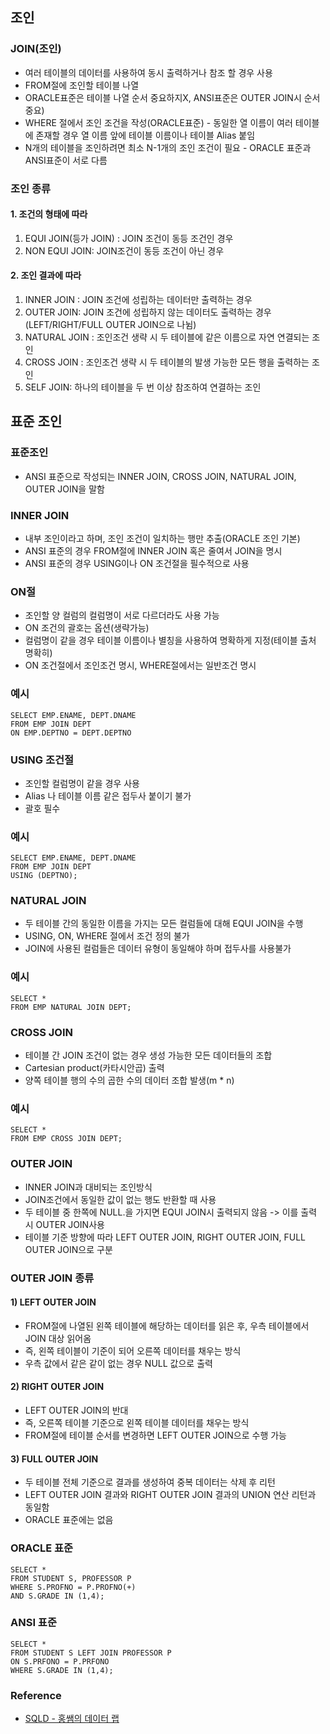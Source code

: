 ## 조인

### JOIN(조인) 
- 여러 테이블의 데이터를 사용하여 동시 출력하거나 참조 할 경우 사용 
- FROM절에 조인할 테이블 나열 
- ORACLE표준은 테이블 나열 순서 중요하지X, ANSI표준은 OUTER JOIN시 순서 중요) 
- WHERE 절에서 조인 조건을 작성(ORACLE표준) - 동일한 열 이름이 여러 테이블에 존재할 경우 열 이름 앞에 테이블 이름이나 테이블 Alias 붙임 
- N개의 테이블을 조인하려면 최소 N-1개의 조인 조건이 필요 - ORACLE 표준과 ANSI표준이 서로 다름 

### 조인 종류
#### 1. 조건의 형태에 따라
1) EQUI JOIN(등가 JOIN) : JOIN 조건이 동등 조건인 경우
2) NON EQUI JOIN: JOIN조건이 동등 조건이 아닌 경우

#### 2. 조인 결과에 따라
1) INNER JOIN : JOIN 조건에 성립하는 데이터만 출력하는 경우
2) OUTER JOIN: JOIN 조건에 성립하지 않는 데이터도 출력하는 경우    
   (LEFT/RIGHT/FULL OUTER JOIN으로 나뉨)
3) NATURAL JOIN : 조인조건 생략 시 두 테이블에 같은 이름으로 자연 연결되는 조인
4) CROSS JOIN : 조인조건 생략 시 두 테이블의 발생 가능한 모든 행을 출력하는 조인 
5) SELF JOIN: 하나의 테이블을 두 번 이상 참조하여 연결하는 조인

## 표준 조인 
### 표준조인 
- ANSI 표준으로 작성되는 INNER JOIN, CROSS JOIN, NATURAL JOIN, OUTER JOIN을 말함
### INNER JOIN 
- 내부 조인이라고 하며, 조인 조건이 일치하는 행만 추출(ORACLE 조인 기본)
- ANSI 표준의 경우 FROM절에 INNER JOIN 혹은 줄여서 JOIN을 명시 
- ANSI 표준의 경우 USING이나 ON 조건절을 필수적으로 사용

### ON절  
- 조인할 양 컬럼의 컬럼명이 서로 다르더라도 사용 가능 
- ON 조건의 괄호는 옵션(생략가능) 
- 컬럼명이 같을 경우 테이블 이름이나 별칭을 사용하여 명확하게 지정(테이블 출처 명확히) 
- ON 조건절에서 조인조건 명시, WHERE절에서는 일반조건 명시

### 예시
```
SELECT EMP.ENAME, DEPT.DNAME
FROM EMP JOIN DEPT
ON EMP.DEPTNO = DEPT.DEPTNO
```

### USING 조건절 
- 조인할 컬럼명이 같을 경우 사용 
- Alias 나 테이블 이름 같은 접두사 붙이기 불가 
- 괄호 필수 
### 예시
```
SELECT EMP.ENAME, DEPT.DNAME
FROM EMP JOIN DEPT
USING (DEPTNO);
```

### NATURAL JOIN 
- 두 테이블 간의 동일한 이름을 가지는 모든 컬럼들에 대해 EQUI JOIN을 수행 
- USING, ON, WHERE 절에서 조건 정의 불가 
- JOIN에 사용된 컬럼들은 데이터 유형이 동일해야 하며 접두사를 사용불가
### 예시
```
SELECT *
FROM EMP NATURAL JOIN DEPT;
```

### CROSS JOIN 
- 테이블 간 JOIN 조건이 없는 경우 생성 가능한 모든 데이터들의 조합
- Cartesian product(카타시안곱) 출력 
- 양쪽 테이블 행의 수의 곱한 수의 데이터 조합 발생(m * n)

### 예시
```
SELECT *
FROM EMP CROSS JOIN DEPT;
```

### OUTER JOIN 
- INNER JOIN과 대비되는 조인방식 
- JOIN조건에서 동일한 값이 없는 행도 반환할 때 사용 
- 두 테이블 중 한쪽에 NULL.을 가지면 EQUI JOIN시 출력되지 않음 -> 이를 출력 시 OUTER JOIN사용 
- 테이블 기준 방향에 따라 LEFT OUTER JOIN, RIGHT OUTER JOIN, FULL OUTER JOIN으로 구분
### OUTER JOIN 종류
#### 1) LEFT OUTER JOIN
* FROM절에 나열된 왼쪽 테이블에 해당하는 데이터를 읽은 후, 우측 테이블에서 JOIN 대상 읽어옴 
* 즉, 왼쪽 테이블이 기준이 되어 오른쪽 데이터를 채우는 방식 
* 우측 값에서 같은 같이 없는 경우 NULL 값으로 출력
#### 2) RIGHT OUTER JOIN  
* LEFT OUTER JOIN의 반대 
* 즉, 오른쪽 테이블 기준으로 왼쪽 테이블 데이터를 채우는 방식
* FROM절에 테이블 순서를 변경하면 LEFT OUTER JOIN으로 수행 가능
#### 3) FULL OUTER JOIN  
- 두 테이블 전체 기준으로 결과를 생성하여 중복 데이터는 삭제 후 리턴 
- LEFT OUTER JOIN 결과와 RIGHT OUTER JOIN 결과의 UNION 연산 리턴과 동일함 
- ORACLE 표준에는 없음 

### ORACLE 표준
```
SELECT *
FROM STUDENT S, PROFESSOR P
WHERE S.PROFNO = P.PROFNO(+)
AND S.GRADE IN (1,4);
```

### ANSI 표준
```
SELECT *
FROM STUDENT S LEFT JOIN PROFESSOR P
ON S.PRFONO = P.PRFONO
WHERE S.GRADE IN (1,4);
```

### Reference
- [SQLD - 홍쌤의 데이터 랩](https://www.youtube.com/@hongdatalab)